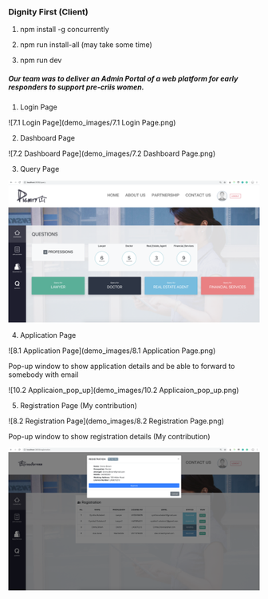 ### Dignity First (Client) 

1) npm install -g concurrently

2) npm run install-all    (may take some time)

3) npm run dev



##### Our team was to deliver an Admin Portal of a web platform for early responders to support pre-criis women. 

1. Login Page

![7.1 Login Page](demo_images/7.1 Login Page.png)



2. Dashboard Page

![7.2 Dashboard Page](demo_images/7.2 Dashboard Page.png)



3. Query Page

![9.1query_update1](demo_images/9.1query_update1.png)



4. Application Page

![8.1 Application Page](demo_images/8.1 Application Page.png)

Pop-up window to show application details and be able to forward to somebody with email

![10.2 Applicaion_pop_up](demo_images/10.2 Applicaion_pop_up.png)



5. Registration Page   (My contribution)

![8.2 Registration Page](demo_images/8.2 Registration Page.png)

  Pop-up window to show  registration details  (My contribution)

![10.1](demo_images/10.1.png)



